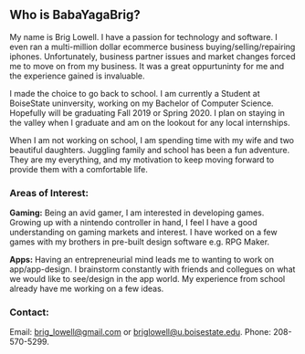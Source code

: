 ## Who is BabaYagaBrig?

My name is Brig Lowell. I have a passion for technology and software. I even ran a multi-million dollar ecommerce business buying/selling/repairing iphones.  Unfortunately, business partner issues and market changes forced me to move on from my business. It was a great oppurtuninty for me and the experience gained is invaluable.

I made the choice to go back to school. I am currently a Student at BoiseState uninversity, working on my Bachelor of Computer Science. Hopefully will be graduating Fall 2019 or Spring 2020. I plan on staying in the valley when I graduate and am on the lookout for any local internships.

When I am not working on school, I am spending time with my wife and two beautiful daughters. Juggling family and school has been a fun adventure. They are my everything, and my motivation to keep moving forward to provide them with a comfortable life.

### Areas of Interest:

**Gaming:**
Being an avid gamer, I am interested in developing games.
Growing up with a nintendo controller in hand, I feel I 
have a good understanding on gaming markets and interest.
I have worked on a few games with my brothers in pre-built 
design software e.g. RPG Maker. 

**Apps:**
Having an entrepreneurial mind leads me to wanting to work
on app/app-design. I brainstorm constantly with friends and
collegues on what we would like to see/design in the app world.
My experience from school already have me working on a few ideas.

### Contact:

Email: brig_lowell@gmail.com or briglowell@u.boisestate.edu.
Phone: 208-570-5299.
